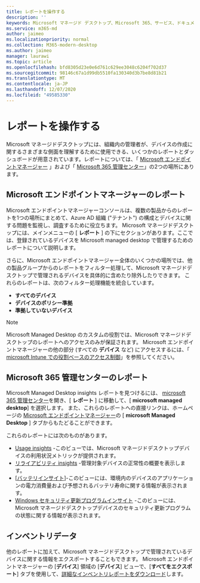 ```yaml
---
title: レポートを操作する
description: ''
keywords: Microsoft マネージド デスクトップ、Microsoft 365、サービス、ドキュメント
ms.service: m365-md
author: jaimeo
ms.localizationpriority: normal
ms.collection: M365-modern-desktop
ms.author: jaimeo
manager: laurawi
ms.topic: article
ms.openlocfilehash: bfd8305d23e0e6d761c629ee3048c6204f702d37
ms.sourcegitcommit: 98146c67a1d99db5510fa130340d3b7be8d81b21
ms.translationtype: MT
ms.contentlocale: ja-JP
ms.lasthandoff: 12/07/2020
ms.locfileid: "49585330"
---
```

# <a name="work-with-reports"></a>レポートを操作する

Microsoft マネージドデスクトップには、組織内の管理者が、デバイスの作成に関するさまざまな側面を理解するために使用できる、いくつかのレポートとダッシュボードが用意されています。レポートについては、「 [Microsoft エンドポイントマネージャー](https://endpoint.microsoft.com) 」および「 [Microsoft 365 管理センター](https://admin.microsoft.com/adminportal/home?previewoff=false#/microsoftmanageddesktop)」の2つの場所にあります。 

## <a name="reports-in-microsoft-endpoint-manager"></a>Microsoft エンドポイントマネージャーのレポート

Microsoft エンドポイントマネージャーコンソールは、複数の製品からのレポートを1つの場所にまとめて、Azure AD 組織 ("テナント") の構成とデバイスに関する問題を監視し、調査するために役立ちます。 Microsoft マネージドデスクトップには、メインメニューの [ **レポート** ] の下にセクションがあります。ここでは、登録されているデバイスを Microsoft managed desktop で管理するためのレポートについて説明します。

さらに、Microsoft エンドポイントマネージャー全体のいくつかの場所では、他の製品グループからのレポートをフィルター処理して、Microsoft マネージドデスクトップで管理されるデバイスを具体的に含めたり除外したりできます。 これらのレポートは、次のフィルター処理機能を統合しています。

- **すべてのデバイス**
- **デバイスのポリシー準拠**
- **準拠していないデバイス**

> [!NOTE]
> Microsoft Managed Desktop のカスタムの役割では、Microsoft マネージドデスクトップのレポートへのアクセスのみが保証されます。 Microsoft エンドポイントマネージャーの他の部分 (すべての **デバイス** など) にアクセスするには、「 [microsoft Intune での役割ベースのアクセス制御](https://docs.microsoft.com/mem/intune/fundamentals/role-based-access-control)」を参照してください。 

## <a name="reports-in-microsoft-365-admin-center"></a>Microsoft 365 管理センターのレポート

Microsoft Managed Desktop insights レポートを見つけるには、 [microsoft 365 管理センター](https://admin.microsoft.com/adminportal/home?previewoff=false#/microsoftmanageddesktop)を開き、[ **レポート** ] に移動して、[ **microsoft managed desktop**] を選択します。 また、これらのレポートへの直接リンクは、ホームページの [Microsoft エンドポイントマネージャー](https://endpoint.microsoft.com)の [ **microsoft Managed Desktop** ] タブからもたどることができます。 

これらのレポートには次のものがあります。 

- [Usage insights](usage-insights.md) -このビューでは、Microsoft マネージドデスクトップデバイスの利用状況メトリックが提供されます。
- [リライアビリティ insights](reliability-insights.md) -管理対象デバイスの正常性の概要を表示します。
- [[バッテリインサイト](battery-insights.md)]-このビューには、環境内のデバイスのアプリケーションの電力消費量および予想されるバッテリ寿命に関する情報が表示されます。
- [Windows セキュリティ更新プログラムインサイト](security-update-insights.md) -このビューには、Microsoft マネージドデスクトップデバイスのセキュリティ更新プログラムの状態に関する情報が表示されます。

 ## <a name="inventory-data"></a>インベントリデータ

他のレポートに加えて、Microsoft マネージドデスクトップで管理されているデバイスに関する情報をエクスポートすることもできます。 Microsoft エンドポイントマネージャーの [**デバイス**] 領域の [**デバイス**] ビューで、[**すべてをエクスポート**] タブを使用して、[詳細なインベントリレポートをダウンロード](device-inventory-report.md)します。